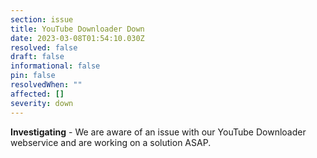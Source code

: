 ```yaml
---
section: issue
title: YouTube Downloader Down
date: 2023-03-08T01:54:10.030Z
resolved: false
draft: false
informational: false
pin: false
resolvedWhen: ""
affected: []
severity: down
---
```

**Investigating** - We are aware of an issue with our YouTube Downloader webservice and are working on a solution ASAP.